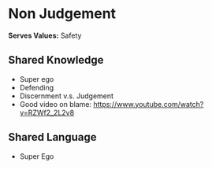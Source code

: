 # Non Judgement

**Serves Values:** Safety

## Shared Knowledge
- Super ego
- Defending
- Discernment v.s. Judgement
- Good video on blame: https://www.youtube.com/watch?v=RZWf2_2L2v8

## Shared Language

- Super Ego
